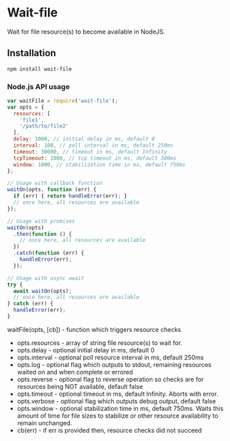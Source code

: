 # Wait-file

Wait for file resource(s) to become available in NodeJS.

## Installation

```bash
npm install wait-file
```

### Node.js API usage

```javascript
var waitFile = require('wait-file');
var opts = {
  resources: [
    'file1',
    '/path/to/file2'
  ],
  delay: 1000, // initial delay in ms, default 0
  interval: 100, // poll interval in ms, default 250ms
  timeout: 30000, // timeout in ms, default Infinity
  tcpTimeout: 1000, // tcp timeout in ms, default 300ms
  window: 1000, // stabilization time in ms, default 750ms
};

// Usage with callback function
waitOn(opts, function (err) {
  if (err) { return handleError(err); }
  // once here, all resources are available
});

// Usage with promises
waitOn(opts)
  .then(function () {
    // once here, all resources are available
  })
  .catch(function (err) {
    handleError(err);
  });

// Usage with async await
try {
  await waitOn(opts);
  // once here, all resources are available
} catch (err) {
  handleError(err);
}
```

waitFile(opts, [cb]) - function which triggers resource checks

 - opts.resources - array of string file resource(s) to wait for. 
 - opts.delay - optional initial delay in ms, default 0
 - opts.interval - optional poll resource interval in ms, default 250ms
 - opts.log - optional flag which outputs to stdout, remaining resources waited on and when complete or errored
 - opts.reverse - optional flag to reverse operation so checks are for resources being NOT available, default false
 - opts.timeout - optional timeout in ms, default Infinity. Aborts with error.
 - opts.verbose - optional flag which outputs debug output, default false
 - opts.window - optional stabilization time in ms, default 750ms. Waits this amount of time for file sizes to stabilize or other resource availability to remain unchanged.
 - cb(err) - if err is provided then, resource checks did not succeed
